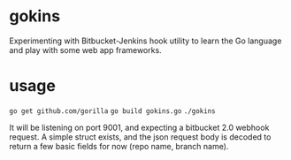 # gokins
Experimenting with Bitbucket-Jenkins hook utility to learn the Go language and play with some web app frameworks.

# usage
`go get github.com/gorilla`
`go build gokins.go`
`./gokins`

It will be listening on port 9001, and expecting a bitbucket 2.0 webhook request. 
A simple struct exists, and the json request body is decoded to return a few basic fields for now (repo name, branch name).
